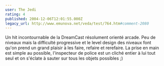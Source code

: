 ```yaml
---
user: The Jedi
rating: 4
published: 2004-12-06T12:01:55.000Z
legacy_url: http://www.emunova.net/veda/test/764.htm#comment-2080
---
```

Un hit incontournable de la DreamCast résolument orienté arcade. Peu de niveaux mais la difficulté progressive et le level design des niveaux font qu'on prend un grand plaisir à les faire, refaire et rerefaire. La prise en main est simple au possible, l'inspecteur de police est un cliché entier à lui tout seul et on s'éclate à sauter sur tous les objets possibles ;)